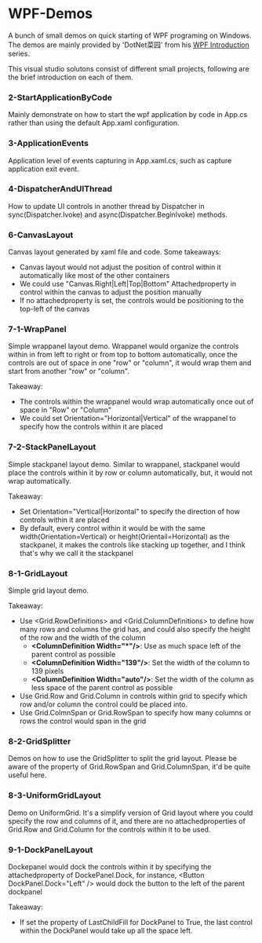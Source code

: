 # WPF-Demos
A bunch of small demos on quick starting of WPF programing on Windows. The demos are mainly provided by 'DotNet菜园' from his [WPF Introduction](https://www.cnblogs.com/chillsrc/category/684419.html) series.

This visual studio solutons consist of different small projects, following are the brief introduction on each of them. 

### 2-StartApplicationByCode
Mainly demonstrate on how to start the wpf application by code in App.cs rather than using the default App.xaml configuration.

### 3-ApplicationEvents
Application level of events capturing in App.xaml.cs, such as capture application exit event.

### 4-DispatcherAndUIThread
How to update UI controls in another thread by Dispatcher in sync(Dispatcher.Ivoke) and async(Dispatcher.BeginIvoke) methods.

### 6-CanvasLayout
Canvas layout generated by xaml file and code. Some takeaways:
- Canvas layout would not adjust the position of control within it automatically like most of the other containers
- We could use "Canvas.Right|Left|Top|Bottom" Attachedproperty in control within the canvas to adjust the position manually
- If no attachedproperty is set, the controls would be positioning to the top-left of the canvas

### 7-1-WrapPanel
Simple wrappanel layout demo. Wrappanel would organize the controls within in from left to right or from top to bottom automatically, once the controls are out of space in one "row" or "column", it would wrap them and start from another "row" or "column". 

Takeaway:
- The controls within the wrappanel would wrap automatically once out of space in "Row" or "Column"
- We could set Orientation="Horizontal|Vertical" of the wrappanel to specify how the controls within it are placed

### 7-2-StackPanelLayout
Simple stackpanel layout demo. Similar to wrappanel, stackpanel would place the controls within it by row or column automatically, but, it would not wrap automatically.

Takeaway:
- Set Orientation="Vertical|Horizontal" to specify the direction of how controls within it are placed
- By default, every control within it would be with the same width(Orientation=Vertical) or height(Orientail=Horizontal) as the stackpanel, it makes the controls like stacking up together, and I think that's why we call it the stackpanel

### 8-1-GridLayout
Simple grid layout demo. 

Takeaway:
- Use <Grid.RowDefinitions> and <Grid.ColumnDefinitions> to define how many rows and columns the grid has, and could also specify the height of the row and the width of the column
  - **\<ColumnDefinition Width="*"\/\>**: Use as much space left of the parent control as possible
  - **\<ColumnDefinition Width="139"\/\>**: Set the width of the column to 139 pixels
  - **\<ColumnDefinition Width="auto"\/\>**: Set the width of the column as less space of the parent control as possible
- Use Grid.Row and Grid.Column in controls within grid to specify which row and/or column the control could be placed into.
- Use Grid.ColmnSpan or Grid.RowSpan to specify how many columns or rows the control would span in the grid

### 8-2-GridSplitter
Demos on how to use the GridSplitter to split the grid layout. Please be aware of the property of Grid.RowSpan and Grid.ColumnSpan, it'd be quite useful here.

### 8-3-UniformGridLayout
Demo on UniformGrid. It's a simplify version of Grid layout where you could specify the row and columns of it, and there are no attachedproperties of Grid.Row and Grid.Column for the controls within it to be used. 

### 9-1-DockPanelLayout
Dockepanel would dock the controls within it by specifying the attachedproperty of DockePanel.Dock, for instance, \<Button DockPanel.Dock="Left" \/\> would dock the button to the left of the parent dockpanel

Takeaway:
- If set the property of LastChildFill for DockPanel to True, the last control within the DockPanel would take up all the space left.



